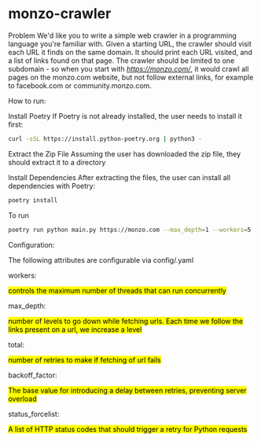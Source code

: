 # monzo-crawler
Problem
We'd like you to write a simple web crawler in a programming language you're familiar with. Given a starting URL, the crawler should visit each URL it finds on the same domain. It should print each URL visited, and a list of links found on that page. The crawler should be limited to one subdomain - so when you start with *https://monzo.com/*, it would crawl all pages on the monzo.com website, but not follow external links, for example to facebook.com or community.monzo.com.

How to run:

Install Poetry
If Poetry is not already installed, the user needs to install it first:

```bash
curl -sSL https://install.python-poetry.org | python3 -
```

Extract the Zip File
Assuming the user has downloaded the zip file, they should extract it to a directory

Install Dependencies
After extracting the files, the user can install all dependencies with Poetry:

```bash
poetry install
```

To run
```bash
poetry run python main.py https://monzo.com --max_depth=1 --workers=5
```

Configuration:

The following attributes are configurable via config/<environment>.yaml

workers:

<mark>controls the maximum number of threads that can run concurrently</mark>

max_depth:

<mark>number of levels to go down while fetching urls. Each time we follow the links present on a url, we increase a level</mark>

total:

<mark>number of retries to make if fetching of url fails<mark>

backoff_factor:

<mark>The base value for introducing a delay between retries, preventing server overload</mark>

status_forcelist:

<mark>A list of HTTP status codes that should trigger a retry for Python requests</mark>
